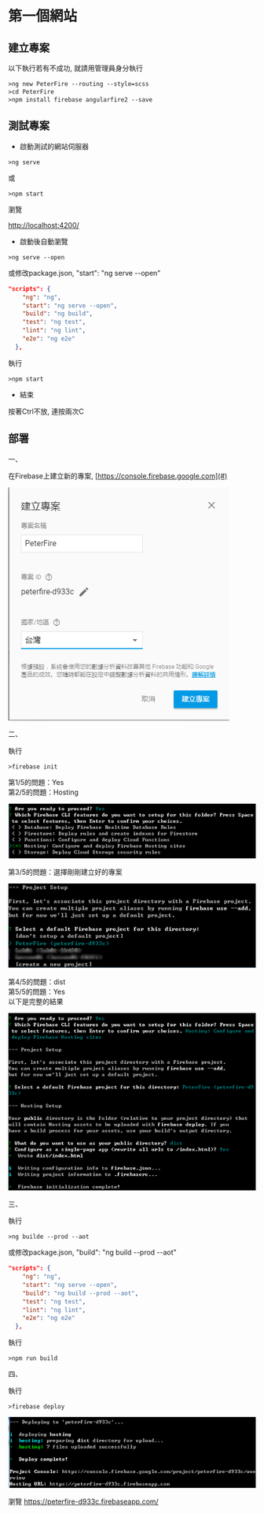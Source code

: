 # 第一個網站

## 建立專案

以下執行若有不成功, 就請用管理員身分執行

```
>ng new PeterFire --routing --style=scss
>cd PeterFire
>npm install firebase angularfire2 --save
```

## 測試專案

* 啟動測試的網站伺服器

```
>ng serve
```

或

```
>npm start
```

瀏覽

[http://localhost:4200/](http://localhost:4200/)

* 啟動後自動瀏覽

```
>ng serve --open
```

或修改package.json, "start": "ng serve --open"

```json
"scripts": {
    "ng": "ng",
    "start": "ng serve --open",
    "build": "ng build",
    "test": "ng test",
    "lint": "ng lint",
    "e2e": "ng e2e"
  },
```

執行

```
>npm start
```

* 結束

按著Ctrl不放, 連按兩次C

## 部署

一、

在Firebase上建立新的專案, [https://console.firebase.google.com](#)

![](/assets/import.png)

二、

執行

```
>firebase init
```

第1/5的問題：Yes  
第2/5的問題：Hosting

![](/assets/import1.png)

第3/5的問題：選擇剛剛建立好的專案

![](/assets/import4.png)

第4/5的問題：dist  
第5/5的問題：Yes  
以下是完整的結果

![](/assets/import5.png)

三、

執行

```
>ng builde --prod --aot
```

或修改package.json, "build": "ng build --prod --aot"

```json
"scripts": {
    "ng": "ng",
    "start": "ng serve --open",
    "build": "ng build --prod --aot",
    "test": "ng test",
    "lint": "ng lint",
    "e2e": "ng e2e"
  },
```

執行

```
>npm run build
```

四、

執行

```
>firebase deploy
```

![](/assets/import6.png)

瀏覽 https://peterfire-d933c.firebaseapp.com/





